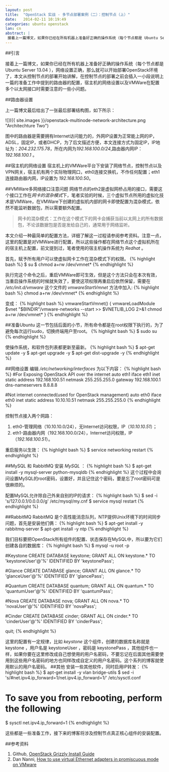 ```yaml
---
layout: post
title:  "OpenStack 实战 - 多节点部署案例（二）：控制节点（上）"
date:   2014-02-11 10:19:49
categories: ubuntu openstack
lan: cn
abstract: |
 接着上一篇博文，如果你已经在所有机器上准备好正确的操作系统（每个节点都是 Ubuntu Server 13.04 ），网络设置正确，那么就可以开始部署OpenStack环境了，本文从控制节点的部署开始讲解，在控制节点的部署之前会插入一小段说明上一篇的准备工作中提到的路由器的配置，以及VMWare在配置多个以太网接口时需要注意的一些小问题。
---
```

##引言

接着上一篇博文，如果你已经在所有机器上准备好正确的操作系统（每个节点都是 Ubuntu Server 13.04 ），网络设置正确，那么就可以开始部署OpenStack环境了，本文从控制节点的部署开始讲解，在控制节点的部署之前会插入一小段说明上一篇的准备工作中提到的路由器的配置，宿主机的网络设置以及VMWare在配置多个以太网接口时需要注意的一些小问题。

##路由器设置

上一篇博文最后给出了一张最后部署结构图，如下所示：

![]({{ site.images }}/openstack-multinode-network-architecture.png "Architechture Two")

图中的路由器是需要拥有Internet访问能力的，外网IP设置为正常能上网的IP，ADSL，固定IP，或者DHCP，为了后文描述方便，本文连接方式为固定IP，IP地址为：*204.232.175.78*，所在内网为*192.168.100.0/24*,路由器内网IP：*192.168.100.1* 。

##宿主机的网络设置
宿主机上的VMWare平台下安装了网络节点，控制节点以及VPN网关，宿主机有两个实际物理网口，eth0连接交换机，不作任何配置；eth1连接路由器内网，IP设置为 *192.168.100.50*。

##VMWare多网络接口注意问题
网络节点的eth2是虚拟网桥占用的接口，需要这个接口工作在*网卡的混杂模式*下，笔者实验的时候，三个虚拟节点所用的虚拟化技术是VMWare，在VMWare下创建的虚拟机内部的网卡即使配置为混杂模式，依然不能监听数据包，所以需要额外配置。

>网卡的混杂模式：工作在这个模式下的网卡会捕获当前以太网上的所有数据包，不论该数据包是否是发给自己的，通常用于网络监听。

本文介绍一种最简单的配置方法，详细了解这一过程请参阅参考资料。注意一点，这里的配置是对VMWare进行配置，所以这些操作都在网络节点这个虚拟机所在的宿主机上配置，前文提到过，笔者使用的宿主机操作系统为 *Redhat* 。

首先，赋予所有用户可以使虚拟网卡工作在混杂模式下的权限。
{% highlight bash %}
$ su
$ chmod a+rw /dev/vmnet* 
{% endhighlight %}

执行完这个命令之后，重启VMWare即可生效，但是这个方法只会在本次有效，当重启操作系统的时候就失效了，要使这项权限再重启后依然保留，需要在 */etc/init.d/vmware* 这个文件的 *vmwareStartVmnet* 方法中加入:
{% highlight bash %}
chmod a+rw /dev/vmnet*
{% endhighlight %}

变成：
{% highlight bash %}
vmwareStartVmnet() {
  vmwareLoadModule $vnet
  "$BINDIR"/vmware-networks --start >> $VNETLIB_LOG 2>&1
  chmod a+rw /dev/vmnet*
}
{% endhighlight %}

##准备Ubuntu
这一节包括后面的小节，所有命令都是在root权限下执行的，为了避免每次运行sudo，切换终端用户至root。
{% highlight bash %}
$ sudo su
{% endhighlight %}

使操作系统，和软件包列表都更新至最新。
{% highlight bash %}
$ apt-get update -y
$ apt-get upgrade -y
$ apt-get dist-upgrade -y
{% endhighlight %}

##网络设置
编辑 */etc/networking/interfaces* 为以下内容：
{% highlight bash %}
#For Exposing OpenStack API over the internet
auto eth1
iface eth1 inet static
address 192.168.100.51
netmask 255.255.255.0
gateway 192.168.100.1
dns-nameservers 8.8.8.8

#Not internet connected(used for OpenStack management)
auto eth0
iface eth0 inet static
address 10.10.10.51
netmask 255.255.255.0
{% endhighlight %}

控制节点接入两个网路：

1. eth0-管理网络（10.10.10.0/24），无Internet访问权限，IP（*10.10.10.51*）；
2. eth1-路由器内网（192.168.100.0/24），Internet访问权限，IP（*192.168.100.51*）。

重启服务以生效：
{% highlight bash %}
$ service networking restart
{% endhighlight %}

##MySQL 和 RabbitMQ
安装 *MySQL* ：
{% highlight bash %}
$ apt-get install -y mysql-server python-mysqldb
{% endhighlight %}
这个过程中会询问设置MySQL的root密码，设置好，并且记住这个密码，要是忘了root密码可是很麻烦的。

配置MySQL允许除自己外来自别的IP的请求：
{% highlight bash %}
$ sed -i 's/127.0.0.1/0.0.0.0/g' /etc/mysql/my.cnf
$ service mysql restart
{% endhighlight %}

##RabbitMQ
RabbitMQ 是个高性能消息队列，NTP提供Unix环境下的时间同步问题，首先是安装他们俩：
{% highlight bash %}
$ apt-get install -y rabbitmq-server
$ apt-get install -y ntp
{% endhighlight %}

我们目标要把OpenStack所有组件的配置、状态保存在MySQL中，所以要为它们创建各自的数据库：
{% highlight bash %}
$ mysql -u root -p

#Keystone
CREATE DATABASE keystone;
GRANT ALL ON keystone.* TO 'keystoneUser'@'%' IDENTIFIED BY 'keystonePass';

#Glance
CREATE DATABASE glance;
GRANT ALL ON glance.* TO 'glanceUser'@'%' IDENTIFIED BY 'glancePass';

#Quantum
CREATE DATABASE quantum;
GRANT ALL ON quantum.* TO 'quantumUser'@'%' IDENTIFIED BY 'quantumPass';

#Nova
CREATE DATABASE nova;
GRANT ALL ON nova.* TO 'novaUser'@'%' IDENTIFIED BY 'novaPass';

#Cinder
CREATE DATABASE cinder;
GRANT ALL ON cinder.* TO 'cinderUser'@'%' IDENTIFIED BY 'cinderPass';

quit;
{% endhighlight %}

这里的配置有一定规律，比如 *keystone* 这个组件，创建的数据库名称就是 keystone ，用户名是 keystoneUser ，密码是 keystonePass ，其他组件也一样，如果你要在这里修改成自己想使用的用户名密码，不要忘记在后面其他需要使用到这些用户名密码的地方也同样改成自定义的用户名密码。这个系列的博客就使用默认的用户名密码。
##其他
安装一些其他软件，同时启用IP转发：
{% highlight bash %}
$ apt-get install -y vlan bridge-utils
$ sed -i 's/#net.ipv4.ip_forward=1/net.ipv4.ip_forward=1/' /etc/sysctl.conf
# To save you from rebooting, perform the following
$ sysctl net.ipv4.ip_forward=1
{% endhighlight %}

这些都是一些准备工作，接下来的博客将涉及控制节点真正核心组件的安装配置。

##参考资料

1. Github, [OpenStack Grizzly Install Guide][install guide]
2. Dan Nanni, [How to use virtual Ethernet adapters in promiscuous mode on VMware][promiscuous]

[install guide]: https://github.com/mseknibilel/OpenStack-Grizzly-Install-Guide/blob/OVS_MultiNode/OpenStack_Grizzly_Install_Guide.rst
[promiscuous]: http://xmodulo.com/2013/05/how-to-use-virtual-ethernet-adapters-in-promiscuous-mode-on-vmware.html
